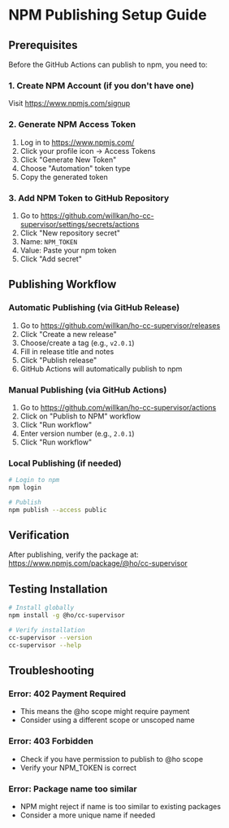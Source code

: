 # NPM Publishing Setup Guide

## Prerequisites

Before the GitHub Actions can publish to npm, you need to:

### 1. Create NPM Account (if you don't have one)
Visit https://www.npmjs.com/signup

### 2. Generate NPM Access Token
1. Log in to https://www.npmjs.com/
2. Click your profile icon → Access Tokens
3. Click "Generate New Token"
4. Choose "Automation" token type
5. Copy the generated token

### 3. Add NPM Token to GitHub Repository
1. Go to https://github.com/willkan/ho-cc-supervisor/settings/secrets/actions
2. Click "New repository secret"
3. Name: `NPM_TOKEN`
4. Value: Paste your npm token
5. Click "Add secret"

## Publishing Workflow

### Automatic Publishing (via GitHub Release)
1. Go to https://github.com/willkan/ho-cc-supervisor/releases
2. Click "Create a new release"
3. Choose/create a tag (e.g., `v2.0.1`)
4. Fill in release title and notes
5. Click "Publish release"
6. GitHub Actions will automatically publish to npm

### Manual Publishing (via GitHub Actions)
1. Go to https://github.com/willkan/ho-cc-supervisor/actions
2. Click on "Publish to NPM" workflow
3. Click "Run workflow"
4. Enter version number (e.g., `2.0.1`)
5. Click "Run workflow"

### Local Publishing (if needed)
```bash
# Login to npm
npm login

# Publish
npm publish --access public
```

## Verification

After publishing, verify the package at:
https://www.npmjs.com/package/@ho/cc-supervisor

## Testing Installation

```bash
# Install globally
npm install -g @ho/cc-supervisor

# Verify installation
cc-supervisor --version
cc-supervisor --help
```

## Troubleshooting

### Error: 402 Payment Required
- This means the @ho scope might require payment
- Consider using a different scope or unscoped name

### Error: 403 Forbidden
- Check if you have permission to publish to @ho scope
- Verify your NPM_TOKEN is correct

### Error: Package name too similar
- NPM might reject if name is too similar to existing packages
- Consider a more unique name if needed